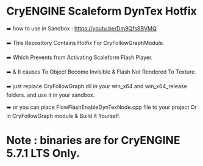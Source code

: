 # CryENGINE Scaleform DynTex Hotfix
➡️ how to use in Sandbox : https://youtu.be/Dm9Qfs8BVMQ

➡️ This Repository Contains Hotfix For CryFollowGraphModule.

➡️ Which Prevents from Activating Scaleform Flash Player.

➡️ & It causes To Object Become Invisible & Flash Not Rendered To Texture.

➡️ just replace CryFollowGraph.dll in your win_x64 and win_x64_release folders. and use it in your sandbox.

➡️ or you can place FlowFlashEnableDynTexNode.cpp file to your project Or in CryFollowGraph module & Build It Yourself.

# Note : binaries are for CryENGINE 5.7.1 LTS Only.
